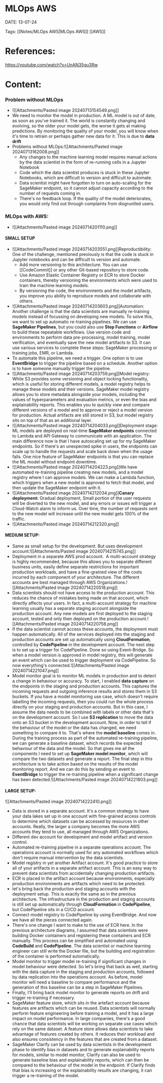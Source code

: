 
# MLOps AWS


DATE:  13-07-24


Tags:  [[Notes/MLOps AWS|MLOps AWS]] [[AWS]]


# References:  
https://youtube.com/watch?v=UnAN35gu3Rw




# Content:

### Problem without MLOps
- ![[Attachments/Pasted image 20240713154549.png]]
- We need to monitor the model in production. A ML model is out of date, as soon as you've trained it. The world is constantly changing and evolving, so the older your model gets, the worse it gets at making predictions. By monitoring the quality of your model, you will know when it's time to retrain or perhaps gather new data for it. This is due to **data drift**
- Problems without MLOps:![[Attachments/Pasted image 20240713162008.png]]
	- Any changes to the machine learning model requires manual actions by the data scientist in the form of re-running cells in a Jupyter Notebook 
	- Code which the data scientist produces is stuck in these Jupyter Notebooks, which are difficult to version and difficult to automate.
	- Data scientist might have forgotten to turn on auto-scaling for the SageMaker endpoint, so it cannot adjust capacity according to the number of requests coming in. 
	- There's no feedback loop. If the quality of the model deteriorates, you would only find out through complaints from disgruntled users.

### MLOps with AWS:
- ![[Attachments/Pasted image 20240714201110.png]]
#### SMALL SETUP

- ![[Attachments/Pasted image 20240714203551.png]]Reproductibility: One of the challenge, mentioned previously is that the code is stuck in Jupyter notebooks and can be difficult to version and automate. 
	- Add more versioning to this architecture. You can use [[CodeCommit]] or any other Git-based repository to store code. 
	- Use Amazon Elastic Container Registry or ECR to store Docker containers, thereby versioning the environments which were used to train the machine learning models. 
	- By versioning the code, the environments and the model artifacts, you improve you ability to reproduce models and collaborate with others.
- ![[Attachments/Pasted image 20240714203603.png]]Automation: Another challenge is that the data scientists are manually re-training models instead of focussing on developing new models. To solve this, we want to set up automatic re-training pipelines. We can use **SageMaker Pipelines**, but you could also use **Step Functions** or **Airflow** to build these repeatable workflows. Use version code and environments to perform data pre-processing, model training, model verification, and eventually save the new model artifacts to S3. It can use various services to complete these steps: SageMaker processing or training jobs, EMR, or Lambda. 
- To automate this pipeline, we need a trigger. One option is to use **EventBridge** to trigger the pipeline based on a schedule. Another option is to have someone manually trigger the pipeline.
- ![[Attachments/Pasted image 20240714203759.png]]Model registry: While S3 provides some versioning and object locking functionality, which is useful for storing different models, a model registry helps to manage these models and their versions. SageMaker model registry allows you to store metadata alongside your models, including the values of hyperparameters and evaluation metrics, or even the bias and explainability reports. This enables you to quickly view and compare different versions of a model and to approve or reject a model version for production. Actual artifacts are still stored in S3, but model registry sits on top of that as an additional layer.
- ![[Attachments/Pasted image 20240714204033.png]]Deployment stage: ML models are deployed on real-time **SageMaker endpoints** connected to Lambda and API Gateway to communicate with an application. The main difference now is that I have autoscaling set up for my SageMaker endpoints. So if there's an unexpected spike in users, the endpoints can scale up to handle the requests and scale back down when the usage falls. One nice feature of SageMaker endpoints is that you can replace the ML model without endpoint downtime.
- ![[Attachments/Pasted image 20240714204223.png]]We have automated re-training pipeline creating new models, and a model registry where I can approve models. We can make a Lambda function, which triggers when a new model is approved to fetch that model, and then update the SageMaker endpoint with it.
- ![[Attachments/Pasted image 20240714212034.png]]**Canary deployment:** Gradual deployment, Small portion of the user requests will be diverted to the new model, and any errors or issues will trigger a Cloud-Watch alarm to inform us. Over time, the number of requests sent to the new model will increase until the new model gets 100% of the traffic.
- ![[Attachments/Pasted image 20240714212320.png]]


#### MEDIUM SETUP:
- Same as small setup for the development. But uses development account:![[Attachments/Pasted image 20240714215745.png]]
- Deployment in a separate AWS prod account.  A multi-account strategy is highly recommended, because this allows you to separate different business units, easily define separate restrictions for important production workloads, and have a fine-grained view of the costs incurred by each component of your architecture. The different accounts are best managed through AWS Organizations.![[Attachments/Pasted image 20240714220518.png]] 
- Data scientists should not have access to the production account. This reduces the chance of mistakes being made on that account, which directly affects your users. In fact, a multi-account strategy for machine learning usually has a separate staging account alongside the production account. Any new models are first deployed to the staging account, tested and only then deployed on the production account.![[Attachments/Pasted image 20240714220758.png]]
- If the data scientist cannot access these accounts, the deployment must happen automatically. All of the services deployed into the staging and production accounts are set up automatically using **CloudFormation**, controlled by **CodePipeline** in the development account. The next step is to set up a trigger for CodePipeline. Done so using Event-Bridge. So when a model version is approved in model registry, this will generate an event which can be used to trigger deployment via CodePipeline. So now everything's connected.![[Attachments/Pasted image 20240714221047.png]]
- Model monitor goal is to monitor ML models in production and to detect a change in behaviour or accuracy. To start, I enabled **data capture** on the endpoints in the staging and production accounts. This captures the incoming requests and outgoing inference results and stores them in S3 buckets. If you have a model monitoring use case, which doesn't require labelling the incoming requests, then you could run the whole process directly on your staging and production accounts. But in this case, I assume the data needs to be combined with labels or other data that's on the development account. So I use **S3 replication** to move the data onto an S3 bucket in the development account. Now, in order to tell if the behaviour of the model or the data has changed, we need something to compare it to. That's where the **model baseline** comes in. During the training process as part of the automated re-training pipeline, we can generate a baseline dataset, which records the expected behaviour of the data and the model. So that gives me all the components I need to set up **SageMaker model monitor**, which will compare the two datasets and generate a report. The final step in this architecture is to take action based on the results of the model monitoring report. And we can do this by sending an event to **EventBridge** to trigger the re-training pipeline when a significant change has been detected.![[Attachments/Pasted image 20240714221803.png]]

#### LARGE SETUP:
![[Attachments/Pasted image 20240714222410.png]]
- Data is stored in a separate account. It's a common strategy to have your data lakes set up in one account with fine-grained access controls to determine which datasets can be accessed by resources in other accounts. Really, the larger a company becomes the more AWS accounts they tend to use, all managed through AWS Organizations. 
- Different dev account for development and model artifact and version control.
- Automated re-training pipeline in a separate operations account. The operations account is normally used for any automated workflows which don't require manual intervention by the data scientists.
- Model registry in yet another Artifact account. It's good practice to store all of your artifacts in a separate artifact account. This is an easy way to prevent data scientists from accidentally changing production artifacts. 
- ECR is placed in the artifact account because environments, especially production environments are artifacts which need to be protected. 
- let's bring back the production and staging accounts with the deployment setup. This is exactly the same as in the previous architecture. The infrastructure in the production and staging accounts is still set up automatically through **CloudFormation** in **CodePipeline**, but CodePipeline sits in a CI/CD account. 
- Connect model registry to CodePipeline by using EventBridge. And now we have all the pieces connected again. 
- There's one change I want to make to the use of ECR here. In the previous architecture diagrams, I assumed that data scientists were building Docker containers and registering these containers and ECR manually. This process can be simplified and automated using **CodeBuild** and **CodePipeline**. The data scientist or machine learning engineer can still write the Docker file, but the building and registration of the container is performed automatically. 
- Model monitor to trigger model re-training if significant changes in model behaviour were detected. So let's bring that back as well, starting with the data capture in the staging and production accounts, followed by data replication into the operations account. As before, model monitor will need a baseline to compare performance and the generation of this baseline can be a step in SageMaker Pipelines. 
- Finally, I'll bring back model monitor to generate reports on drift and trigger re-training if necessary. 
- SageMaker feature store, which sits in the artefact account because features are artifacts which can be reused. Data scientists will normally perform feature engineering before training a model, and it has a large impact on model performance. In large companies, there's a good chance that data scientists will be working on separate use cases which rely on the same dataset. A feature store allows data scientists to take advantage of features created by others. It reduces their workload and also ensures consistency in the features that are created from a dataset. 
- SageMaker Clarify can be used by data scientists in the development phase to identify bias in datasets and to generate  explainability reports for models, similar to model monitor, Clarify can also be used to generate baseline bias and explainability reports, which can then be compared to the behaviour of the model in the endpoint. If Clarify finds that bias is increasing or the explainability results are changing, it can trigger a re-training of the model.